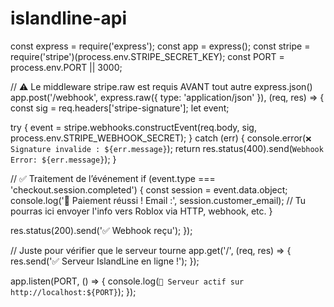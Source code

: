 # islandline-api
const express = require('express');
const app = express();
const stripe = require('stripe')(process.env.STRIPE_SECRET_KEY);
const PORT = process.env.PORT || 3000;

// ⚠️ Le middleware stripe.raw est requis AVANT tout autre express.json()
app.post('/webhook', express.raw({ type: 'application/json' }), (req, res) => {
  const sig = req.headers['stripe-signature'];
  let event;

  try {
    event = stripe.webhooks.constructEvent(req.body, sig, process.env.STRIPE_WEBHOOK_SECRET);
  } catch (err) {
    console.error(`❌ Signature invalide : ${err.message}`);
    return res.status(400).send(`Webhook Error: ${err.message}`);
  }

  // ✅ Traitement de l’événement
  if (event.type === 'checkout.session.completed') {
    const session = event.data.object;
    console.log('🎉 Paiement réussi ! Email :', session.customer_email);
    // Tu pourras ici envoyer l'info vers Roblox via HTTP, webhook, etc.
  }

  res.status(200).send('✅ Webhook reçu');
});

// Juste pour vérifier que le serveur tourne
app.get('/', (req, res) => {
  res.send('✅ Serveur IslandLine en ligne !');
});

app.listen(PORT, () => {
  console.log(`🔧 Serveur actif sur http://localhost:${PORT}`);
});
